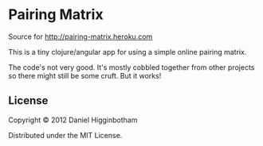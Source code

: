 # Pairing Matrix

Source for http://pairing-matrix.heroku.com

This is a tiny clojure/angular app for using a simple online pairing matrix.

The code's not very good. It's mostly cobbled together from other
projects so there might still be some cruft. But it works!

## License

Copyright © 2012 Daniel Higginbotham

Distributed under the MIT License.
